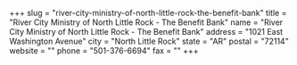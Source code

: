 +++
slug = "river-city-ministry-of-north-little-rock-the-benefit-bank"
title = "River City Ministry of North Little Rock - The Benefit Bank"
name = "River City Ministry of North Little Rock - The Benefit Bank"
address = "1021 East Washington Avenue"
city = "North Little Rock"
state = "AR"
postal = "72114"
website = ""
phone = "501-376-6694"
fax = ""
+++
